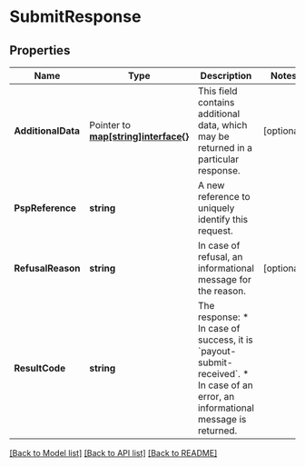 # SubmitResponse

## Properties

Name | Type | Description | Notes
------------ | ------------- | ------------- | -------------
**AdditionalData** |  Pointer to [**map[string]interface{}**](.md) | This field contains additional data, which may be returned in a particular response. | [optional] 
**PspReference** | **string** | A new reference to uniquely identify this request. | 
**RefusalReason** | **string** | In case of refusal, an informational message for the reason. | [optional] 
**ResultCode** | **string** | The response: * In case of success, it is &#x60;payout-submit-received&#x60;. * In case of an error, an informational message is returned. | 

[[Back to Model list]](../README.md#documentation-for-models) [[Back to API list]](../README.md#documentation-for-api-endpoints) [[Back to README]](../README.md)



